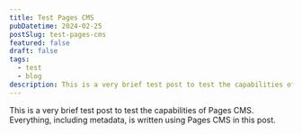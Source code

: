 ```yaml
---
title: Test Pages CMS
pubDatetime: 2024-02-25
postSlug: test-pages-cms
featured: false
draft: false
tags:
  - test
  - blog
description: This is a very brief test post to test the capabilities of Pages CMS.
---
```

This is a very brief test post to test the capabilities of Pages CMS. Everything, including metadata, is written using Pages CMS in this post.